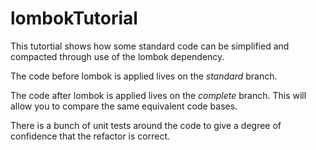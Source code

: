 # lombokTutorial

This tutortial shows how some standard code can be simplified and compacted through use of the lombok dependency.

The code before lombok is applied lives on the *standard* branch.

The code after lombok is applied lives on the *complete* branch. This will allow you to compare the same equivalent code bases.

There is a bunch of unit tests around the code to give a degree of confidence that the refactor is correct.
